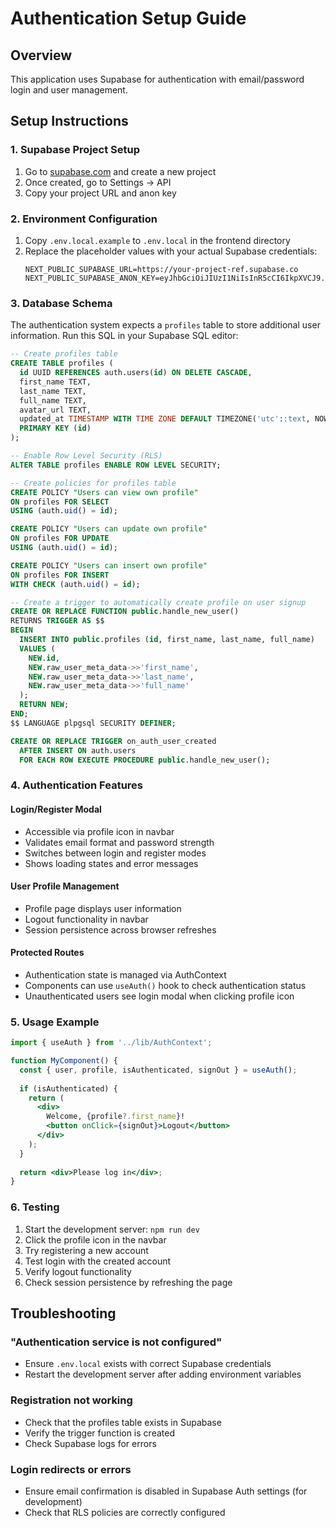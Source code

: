 # Authentication Setup Guide

## Overview
This application uses Supabase for authentication with email/password login and user management.

## Setup Instructions

### 1. Supabase Project Setup
1. Go to [supabase.com](https://supabase.com) and create a new project
2. Once created, go to Settings → API
3. Copy your project URL and anon key

### 2. Environment Configuration
1. Copy `.env.local.example` to `.env.local` in the frontend directory
2. Replace the placeholder values with your actual Supabase credentials:
   ```env
   NEXT_PUBLIC_SUPABASE_URL=https://your-project-ref.supabase.co
   NEXT_PUBLIC_SUPABASE_ANON_KEY=eyJhbGciOiJIUzI1NiIsInR5cCI6IkpXVCJ9...
   ```

### 3. Database Schema
The authentication system expects a `profiles` table to store additional user information. Run this SQL in your Supabase SQL editor:

```sql
-- Create profiles table
CREATE TABLE profiles (
  id UUID REFERENCES auth.users(id) ON DELETE CASCADE,
  first_name TEXT,
  last_name TEXT,
  full_name TEXT,
  avatar_url TEXT,
  updated_at TIMESTAMP WITH TIME ZONE DEFAULT TIMEZONE('utc'::text, NOW()) NOT NULL,
  PRIMARY KEY (id)
);

-- Enable Row Level Security (RLS)
ALTER TABLE profiles ENABLE ROW LEVEL SECURITY;

-- Create policies for profiles table
CREATE POLICY "Users can view own profile" 
ON profiles FOR SELECT 
USING (auth.uid() = id);

CREATE POLICY "Users can update own profile" 
ON profiles FOR UPDATE 
USING (auth.uid() = id);

CREATE POLICY "Users can insert own profile" 
ON profiles FOR INSERT 
WITH CHECK (auth.uid() = id);

-- Create a trigger to automatically create profile on user signup
CREATE OR REPLACE FUNCTION public.handle_new_user() 
RETURNS TRIGGER AS $$
BEGIN
  INSERT INTO public.profiles (id, first_name, last_name, full_name)
  VALUES (
    NEW.id,
    NEW.raw_user_meta_data->>'first_name',
    NEW.raw_user_meta_data->>'last_name',
    NEW.raw_user_meta_data->>'full_name'
  );
  RETURN NEW;
END;
$$ LANGUAGE plpgsql SECURITY DEFINER;

CREATE OR REPLACE TRIGGER on_auth_user_created
  AFTER INSERT ON auth.users
  FOR EACH ROW EXECUTE PROCEDURE public.handle_new_user();
```

### 4. Authentication Features

#### Login/Register Modal
- Accessible via profile icon in navbar
- Validates email format and password strength
- Switches between login and register modes
- Shows loading states and error messages

#### User Profile Management
- Profile page displays user information
- Logout functionality in navbar
- Session persistence across browser refreshes

#### Protected Routes
- Authentication state is managed via AuthContext
- Components can use `useAuth()` hook to check authentication status
- Unauthenticated users see login modal when clicking profile icon

### 5. Usage Example

```jsx
import { useAuth } from '../lib/AuthContext';

function MyComponent() {
  const { user, profile, isAuthenticated, signOut } = useAuth();
  
  if (isAuthenticated) {
    return (
      <div>
        Welcome, {profile?.first_name}!
        <button onClick={signOut}>Logout</button>
      </div>
    );
  }
  
  return <div>Please log in</div>;
}
```

### 6. Testing
1. Start the development server: `npm run dev`
2. Click the profile icon in the navbar
3. Try registering a new account
4. Test login with the created account
5. Verify logout functionality
6. Check session persistence by refreshing the page

## Troubleshooting

### "Authentication service is not configured"
- Ensure `.env.local` exists with correct Supabase credentials
- Restart the development server after adding environment variables

### Registration not working
- Check that the profiles table exists in Supabase
- Verify the trigger function is created
- Check Supabase logs for errors

### Login redirects or errors
- Ensure email confirmation is disabled in Supabase Auth settings (for development)
- Check that RLS policies are correctly configured